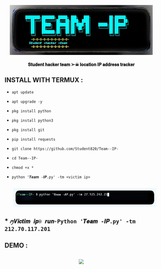 <h2 align="center"> <img src="https://github.com/Student820/Team--IP-/blob/main/𝑻𝒆𝒂𝒎.jpg" width="470" /> </h2>

<p align="center">

<p align="center"><b>𝐒𝐭𝐮𝐝𝐞𝐧𝐭 𝐡𝐚𝐜𝐤𝐞𝐫 𝐭𝐞𝐚𝐦 ➢☠︎︎ 𝐥𝐨𝐜𝐚𝐭𝐢𝐨𝐧 𝐈𝐏 𝐚𝐝𝐝𝐫𝐞𝐬𝐬 𝐭𝐫𝐚𝐜𝐤𝐞𝐫</b <code></code></p>



## INSTALL WITH TERMUX :

* `apt update`
* `apt upgrade -y`
* ```pkg install python```
* `pkg install python3`
* `pkg install git`
* `pip install requests`
* `git clone https://github.com/Student820/Team--IP-`
* `cd Team--IP-`
* `chmod +x *`
* `python '𝑻𝒆𝒂𝒎 -𝑰𝑷.py' -tm <victim ip>`


  <h2 align="center"> <img src="https://github.com/Student820/Team--IP-/blob/main/pc.jpg" width="470" /> </h2>
  

  
## * `ꪑ𝑽𝒊𝒄𝒕𝒊𝒎 𝒊𝒑⍟ 𝒓𝒖𝒏➢Python '𝑻𝒆𝒂𝒎 -𝑰𝑷.py' -tm 212.70.117.201`


## DEMO :


<h2 align="center"> <img src="https://github.com/Student820/Team--IP-/blob/main/team vdd" width="470" /> </h2>
